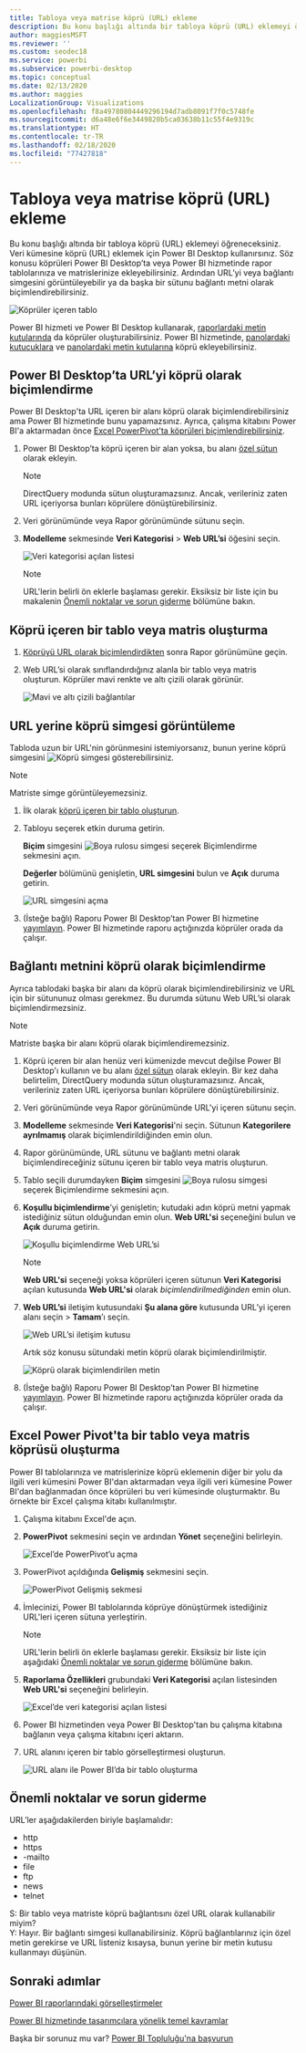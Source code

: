 ```yaml
---
title: Tabloya veya matrise köprü (URL) ekleme
description: Bu konu başlığı altında bir tabloya köprü (URL) eklemeyi öğreneceksiniz. Veri kümesine köprü (URL) eklemek için Power BI Desktop kullanırsınız. Daha sonra, Power BI Desktop veya Power BI hizmetinde bu köprüleri rapor tablolarınıza ve matrislerinize ekleyebilirsiniz.
author: maggiesMSFT
ms.reviewer: ''
ms.custom: seodec18
ms.service: powerbi
ms.subservice: powerbi-desktop
ms.topic: conceptual
ms.date: 02/13/2020
ms.author: maggies
LocalizationGroup: Visualizations
ms.openlocfilehash: f8a49780804449296194d7adb8091f7f0c5748fe
ms.sourcegitcommit: d6a48e6f6e3449820b5ca03638b11c55f4e9319c
ms.translationtype: HT
ms.contentlocale: tr-TR
ms.lasthandoff: 02/18/2020
ms.locfileid: "77427818"
---
```

# <a name="add-hyperlinks-urls-to-a-table-or-matrix"></a>Tabloya veya matrise köprü (URL) ekleme
Bu konu başlığı altında bir tabloya köprü (URL) eklemeyi öğreneceksiniz. Veri kümesine köprü (URL) eklemek için Power BI Desktop kullanırsınız. Söz konusu köprüleri Power BI Desktop’ta veya Power BI hizmetinde rapor tablolarınıza ve matrislerinize ekleyebilirsiniz. Ardından URL’yi veya bağlantı simgesini görüntüleyebilir ya da başka bir sütunu bağlantı metni olarak biçimlendirebilirsiniz.

![Köprüler içeren tablo](media/power-bi-hyperlinks-in-tables/power-bi-url-link-text.png)

Power BI hizmeti ve Power BI Desktop kullanarak, [raporlardaki metin kutularında](service-add-hyperlink-to-text-box.md) da köprüler oluşturabilirsiniz. Power BI hizmetinde, [panolardaki kutucuklara](service-dashboard-edit-tile.md) ve [panolardaki metin kutularına](service-dashboard-add-widget.md) köprü ekleyebilirsiniz. 


## <a name="format-a-url-as-a-hyperlink-in-power-bi-desktop"></a>Power BI Desktop’ta URL’yi köprü olarak biçimlendirme

Power BI Desktop'ta URL içeren bir alanı köprü olarak biçimlendirebilirsiniz ama Power BI hizmetinde bunu yapamazsınız. Ayrıca, çalışma kitabını Power BI'a aktarmadan önce [Excel PowerPivot'ta köprüleri biçimlendirebilirsiniz](#create-a-table-or-matrix-hyperlink-in-excel-power-pivot).

1. Power BI Desktop’ta köprü içeren bir alan yoksa, bu alanı [özel sütun](desktop-common-query-tasks.md) olarak ekleyin.

    > [!NOTE]
    > DirectQuery modunda sütun oluşturamazsınız.  Ancak, verileriniz zaten URL içeriyorsa bunları köprülere dönüştürebilirsiniz.

2. Veri görünümünde veya Rapor görünümünde sütunu seçin. 

3. **Modelleme** sekmesinde **Veri Kategorisi** > **Web URL’si** öğesini seçin.
   
    ![Veri kategorisi açılan listesi](media/power-bi-hyperlinks-in-tables/power-bi-format-web-url.png)

    > [!NOTE]
    > URL'lerin belirli ön eklerle başlaması gerekir. Eksiksiz bir liste için bu makalenin [Önemli noktalar ve sorun giderme](#considerations-and-troubleshooting) bölümüne bakın.

## <a name="create-a-table-or-matrix-with-a-hyperlink"></a>Köprü içeren bir tablo veya matris oluşturma

1. [Köprüyü URL olarak biçimlendirdikten](#format-a-url-as-a-hyperlink-in-power-bi-desktop) sonra Rapor görünümüne geçin.
2. Web URL’si olarak sınıflandırdığınız alanla bir tablo veya matris oluşturun. Köprüler mavi renkte ve altı çizili olarak görünür.

    ![Mavi ve altı çizili bağlantılar](media/power-bi-hyperlinks-in-tables/power-bi-url-blue-underline.png)


## <a name="display-a-hyperlink-icon-instead-of-a-url"></a>URL yerine köprü simgesi görüntüleme

Tabloda uzun bir URL'nin görünmesini istemiyorsanız, bunun yerine köprü simgesini ![Köprü simgesi](media/power-bi-hyperlinks-in-tables/power-bi-hyperlink-icon.png) gösterebilirsiniz. 

> [!NOTE]
> Matriste simge görüntüleyemezsiniz.
   
1. İlk olarak [köprü içeren bir tablo oluşturun](#create-a-table-or-matrix-with-a-hyperlink).

2. Tabloyu seçerek etkin duruma getirin.

    **Biçim** simgesini ![Boya rulosu simgesi](media/power-bi-hyperlinks-in-tables/power-bi-paintroller.png) seçerek Biçimlendirme sekmesini açın.

    **Değerler** bölümünü genişletin, **URL simgesini** bulun ve **Açık** duruma getirin.

    ![URL simgesini açma](media/power-bi-hyperlinks-in-tables/power-bi-url-icon-on.png)

1. (İsteğe bağlı) Raporu Power BI Desktop’tan Power BI hizmetine [yayımlayın](desktop-upload-desktop-files.md). Power BI hizmetinde raporu açtığınızda köprüler orada da çalışır.

## <a name="format-link-text-as-a-hyperlink"></a>Bağlantı metnini köprü olarak biçimlendirme

Ayrıca tablodaki başka bir alanı da köprü olarak biçimlendirebilirsiniz ve URL için bir sütununuz olması gerekmez. Bu durumda sütunu Web URL’si olarak biçimlendirmezsiniz.

> [!NOTE]
> Matriste başka bir alanı köprü olarak biçimlendiremezsiniz.

1. Köprü içeren bir alan henüz veri kümenizde mevcut değilse Power BI Desktop'ı kullanın ve bu alanı [özel sütun](desktop-common-query-tasks.md) olarak ekleyin. Bir kez daha belirtelim, DirectQuery modunda sütun oluşturamazsınız.  Ancak, verileriniz zaten URL içeriyorsa bunları köprülere dönüştürebilirsiniz.

2. Veri görünümünde veya Rapor görünümünde URL'yi içeren sütunu seçin. 

3. **Modelleme** sekmesinde **Veri Kategorisi**'ni seçin. Sütunun **Kategorilere ayrılmamış** olarak biçimlendirildiğinden emin olun.

2. Rapor görünümünde, URL sütunu ve bağlantı metni olarak biçimlendireceğiniz sütunu içeren bir tablo veya matris oluşturun.

3. Tablo seçili durumdayken **Biçim** simgesini ![Boya rulosu simgesi](media/power-bi-hyperlinks-in-tables/power-bi-paintroller.png) seçerek Biçimlendirme sekmesini açın.

4. **Koşullu biçimlendirme**’yi genişletin; kutudaki adın köprü metni yapmak istediğiniz sütun olduğundan emin olun. **Web URL'si** seçeneğini bulun ve **Açık** duruma getirin.

    ![Koşullu biçimlendirme Web URL’si](media/power-bi-hyperlinks-in-tables/power-bi-format-conditional-web-url.png)

    > [!NOTE]
    > **Web URL'si** seçeneği yoksa köprüleri içeren sütunun **Veri Kategorisi** açılan kutusunda **Web URL'si** olarak *biçimlendirilmediğinden* emin olun.

5. **Web URL’si** iletişim kutusundaki **Şu alana göre** kutusunda URL’yi içeren alanı seçin > **Tamam**’ı seçin.

    ![Web URL’si iletişim kutusu](media/power-bi-hyperlinks-in-tables/power-bi-format-web-url-dialog.png)

    Artık söz konusu sütundaki metin köprü olarak biçimlendirilmiştir.

    ![Köprü olarak biçimlendirilen metin](media/power-bi-hyperlinks-in-tables/power-bi-url-link-text.png)

1. (İsteğe bağlı) Raporu Power BI Desktop’tan Power BI hizmetine [yayımlayın](desktop-upload-desktop-files.md). Power BI hizmetinde raporu açtığınızda köprüler orada da çalışır.

## <a name="create-a-table-or-matrix-hyperlink-in-excel-power-pivot"></a>Excel Power Pivot'ta bir tablo veya matris köprüsü oluşturma

Power BI tablolarınıza ve matrislerinize köprü eklemenin diğer bir yolu da ilgili veri kümesini Power BI'dan aktarmadan veya ilgili veri kümesine Power BI'dan bağlanmadan önce köprüleri bu veri kümesinde oluşturmaktır. Bu örnekte bir Excel çalışma kitabı kullanılmıştır.

1. Çalışma kitabını Excel'de açın.
2. **PowerPivot** sekmesini seçin ve ardından **Yönet** seçeneğini belirleyin.
   
   ![Excel’de PowerPivot’u açma](media/power-bi-hyperlinks-in-tables/createhyperlinkinpowerpivot2.png)
1. PowerPivot açıldığında **Gelişmiş** sekmesini seçin.
   
   ![PowerPivot Gelişmiş sekmesi](media/power-bi-hyperlinks-in-tables/createhyperlinkinpowerpivot3.png)
4. İmlecinizi, Power BI tablolarında köprüye dönüştürmek istediğiniz URL'leri içeren sütuna yerleştirin.
   
   > [!NOTE]
   > URL'lerin belirli ön eklerle başlaması gerekir. Eksiksiz bir liste için aşağıdaki [Önemli noktalar ve sorun giderme](#considerations-and-troubleshooting) bölümüne bakın.
   > 
   
5. **Raporlama Özellikleri** grubundaki **Veri Kategorisi** açılan listesinden **Web URL'si** seçeneğini belirleyin. 
   
   ![Excel’de veri kategorisi açılan listesi](media/power-bi-hyperlinks-in-tables/createhyperlinksnew.png)

6. Power BI hizmetinden veya Power BI Desktop'tan bu çalışma kitabına bağlanın veya çalışma kitabını içeri aktarın.
7. URL alanını içeren bir tablo görselleştirmesi oluşturun.
   
   ![URL alanı ile Power BI’da bir tablo oluşturma](media/power-bi-hyperlinks-in-tables/hyperlinksintables.gif)

## <a name="considerations-and-troubleshooting"></a>Önemli noktalar ve sorun giderme

URL’ler aşağıdakilerden biriyle başlamalıdır:
- http
- https
- -mailto
- file
- ftp
- news
- telnet

S: Bir tablo veya matriste köprü bağlantısını özel URL olarak kullanabilir miyim?    
Y: Hayır. Bir bağlantı simgesi kullanabilirsiniz. Köprü bağlantılarınız için özel metin gerekirse ve URL listeniz kısaysa, bunun yerine bir metin kutusu kullanmayı düşünün.


## <a name="next-steps"></a>Sonraki adımlar
[Power BI raporlarındaki görselleştirmeler](visuals/power-bi-report-visualizations.md)

[Power BI hizmetinde tasarımcılara yönelik temel kavramlar](service-basic-concepts.md)

Başka bir sorunuz mu var? [Power BI Topluluğu'na başvurun](https://community.powerbi.com/)

